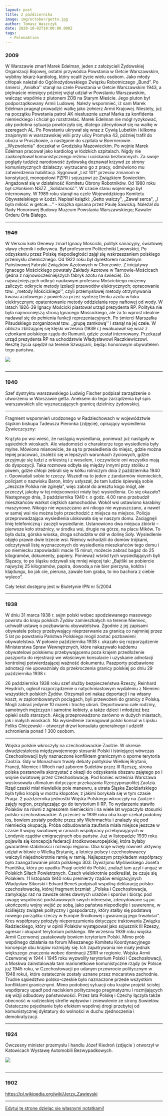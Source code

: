 ```yaml
---
layout: post
title: 2 października
image: img/october/getto.jpg
author: Tomasz Waszczyk
date: 2020-10-02T10:00:00.000Z
tags:
  - Polenaktion
---
```


### 2009

W Warszawie zmarł Marek Edelman, jeden z założycieli Żydowskiej Organizacji Bojowej, ostatni przywódca Powstania w Getcie Warszawskim, wybitny lekarz-kardiolog, który ocalił życie wielu osobom. Jako młody chłopak należał do Ogólnożydowskiego Związku Robotniczego „Bund”. Po śmierci ,,Aniołka'' stanął na czele Powstania w Getcie Warszawskim 1943, a piętnaście miesięcy później wziął udział w Powstaniu Warszawskim, walcząc wspólnie z plutonem ŻOB na Starym Mieście. Jego pluton był podporządkowany Armii Ludowej. Należy wspomnieć, iż sam Marek Edelman pragnął prowadzić walkę jako żołnierz Armii Krajowej. Niestety, już na początku Powstania patrol AK niesłusznie uznał Marka za konfidenta niemieckiego i chciał go rozstrzelać. Marek Edelman nie mógł ryzykować, aby podobna sytuacja powtórzyła się, dlatego zdecydował się na walkę w szeregach AL. Po Powstaniu ukrywał się wraz z Cywią Lubetkin i kilkoma znajomymi w warszawskiej wilii przy ulicy Promyka 43, później trafił do obozu w Pruszkowie, a następnie do szpitala w Boernerowie. ,,Wyzwolenia'' doczekał w Grodzisku Mazowieckim. Po wojnie Marek Edelman pracował jako kardiolog w łódzkich szpitalach. Nigdy nie zaakceptował komunistycznego reżimu i uciskania bezbronnych. Za swoje poglądy tudzież narodowość żydowską doznawał krzywd ze strony komunistycznych działaczy: wyrzucano go z pracy, odmówiono mu zatwierdzenia habilitacji. Sygnował „List 101” przeciw zmianom w konstytucji, monopolowi PZPR i sojuszowi ze Związkiem Sowieckim. Angażował się w działalność Komitetu Obrony Robotników. Od 1980 roku był członkiem NSZZ ,,Solidarność''. W czasie stanu wojennego był internowany. W 1989 roku stanął na czele Wojewódzkiego Komitetu Obywatelskiego w Łodzi. Napisał książki: „Getto walczy", „Zawał serca", „I była miłość w getcie...." - książka spisana przez Paulę Sawicką. Należał do Rady Honorowej Budowy Muzeum Powstania Warszawskiego; Kawaler Orderu Orła Białego.

---

### 1946

W Versoix koło Genewy zmarł Ignacy Mościcki, polityk sanacyjny, światowej sławy chemik i odkrywca. Był profesorem Politechniki Lwowskiej. Po odzyskaniu przez Polskę niepodległości zajął się wskrzeszaniem polskiego przemysłu chemicznego. Od 1922 roku był dyrektorem naczelnym Państwowej Fabryki Związków Azotowych w Chorzowie. Z inicjatywy Ignacego Mościckiego powstały Zakłady Azotowe w Tarnowie-Mościcach (jedna z najnowocześniejszych fabryk azotu na świecie). Do najważniejszych odkryć naukowym profesora Mościckiego możemy zaliczyć: odkrycie metody izolacji przewodów elektrycznych; opracowanie tzw. ,,metody Mościckiego'', czyli przemysłowej metody otrzymywania kwasu azotowego z powietrza przez syntezę tlenku azotu w łuku elektrycznym; opatentowanie metody oddzielania ropy naftowej od wody. W latach 1926-39 Ignacy Mościcki piastował urząd prezydenta RP. Polityka nie była najmocniejszą stroną Ignacego Mościckiego, ale za to wprost idealnie nadawał się do pełnienia funkcji reprezentacyjnych. Po śmierci Marszałka Piłsudskiego zorganizował tzw. ,,grupę zamkową'' i stanął na jej czele. W obliczu zbliżającej się klęski września (1939 r.) ewakuował się wraz z członkami polskiego rządu do Rumunii, gdzie został internowany. Przekazał urząd prezydenta RP na uchodźstwie Władysławowi Raczkiewiczowi. Resztę życia spędził na terenie Szwajcarii, będąc honorowym obywatelem tego państwa.

<img src="./img/october/moscicki.jpg"><br><br>

---

### 1940

Szef dystryktu warszawskiego Ludwig Fischer podpisał zarządzenie o utworzeniu w Warszawie getta. Aneksem do tego zarządzenia był spis warszawskich ulic wyznaczających granicę dzielnicy żydowskiej.

---

Fragment wspomnień urodzonego w Radziechowach w województwie śląskim biskupa Tadeusza Pieronka (zdjęcie), opisujący wysiedlenia Żywieczcyzny:

Krążyła po wsi wieść, że nastąpią wysiedlania, ponieważ już nastąpiły w sąsiednich wioskach. Ale wiadomości o charakterze tego wysiedlenia były mylne. Mówiono mianowicie, że są to przesiedlenia do miejsc, gdzie można lepiej pracować, znaleźć się w lepszych warunkach życiowych, gdzie przyjmuje się ludzi z orkiestrą i z weselem, i oczywiście oni wszystko mają do dyspozycji. Taka rozmowa odbyła się między innymi przy stoliku z piwem, gdzie chłopi zebrali się w kółku rolniczym dnia 2 października 1940 r. Opowiadali sobie te rzeczy. Wszedł na to jeden z żandarmów niemieckich, policjant o nazwisku Baron, który usłyszał, że tam ludzie śpiewają sobie „Jeszcze Polska nie zginęła”, więc zabrał do aresztu kogo mógł, ale przeczył, jakoby w tej miejscowości miały być wysiedlenia. Co się okazało? Następnego dnia, 3 października 1940 r. o godz. 4.00 rano przebudził mieszkańców warkot ciężkich samochodów. Wokół wsi ustawiono karabiny maszynowe. Nikogo nie wpuszczano ani nikogo nie wypuszczano, a nawet w samej wsi nie można było przechodzić z miejsca na miejsce. Policja przeprowadzająca wysiedlenia ulokowała się w naszym domu. Zaciągnęli linię telefoniczną i zaczęli wysiedlanie. Ustanowiono dwa miejsca zbiórki – pierwsze koło strażnicy, w środku wsi, drugie na górze, na placu Mików. To była duża, górska wioska, droga schodziła w dół w dolinę Soły. Wysiedlenie objęło prawie dwie trzecie wsi. Niemcy wchodzili do domów trójkami, odczytywali listę wyznaczonych do wysiedlenia mieszkańców tego domu i po niemiecku zapowiadali: macie 15 minut, możecie zabrać bagaż do 25 kilogramów, dokumenty, papiery. Ponieważ wśród tych wysiedlających byli Ślązacy, to po śląsku odzywali się mniej więcej tak: „Bajtliki se pobiercie najwyżej 25 kilogramów, papira, dowoda,a nie bier pierzyna, kołdra i klajdungu, bo jak cie, pieruna, zawale tom graba, to ino bachora z ciebie wyleco”.

Cały tekst dostępny jest w Biuletynie IPN nr 5/2004

---

### 1938

W dniu 31 marca 1938 r. sejm polski wobec spodziewanego masowego powrotu do kraju polskich Żydów zamieszkałych na terenie Niemiec, uchwalił ustawę o pozbawianiu obywatelstwa. Zgodnie z jej zapisami obywatele polscy przebywający nieprzerwanie za granicą co najmniej przez 5 lat po powstaniu Państwa Polskiego mogli zostać pozbawieni obywatelstwa. W połowie października 1938 r. ukazało się rozporządzenie Ministerstwa Spraw Wewnętrznych, które nakazywało każdemu obywatelowi polskiemu przebywającemu poza krajem przedłożenie paszportu do rejestracji we właściwym konsulacie i uzyskanie adnotacji kontrolnej potwierdzającej ważność dokumentu. Paszporty pozbawione adnotacji nie upoważniały do przekroczenia granicy polskiej po dniu 29 października 1938 r.

26 października 1938 roku szef służby bezpieczeństwa Rzeszy, Reinhard Heydrich, ogłosił rozporządzenie o natychmiastowym wydaleniu z Niemiec wszystkich polskich Żydów. Otrzymali oni nakaz deportacji i na własny koszt, w zaplombowanych pociągach, byli przewożeni do granicy z Polską. Mogli zabrać jedynie 10 marek i trochę ubrań. Deportowano całe rodziny, samotnych mężczyzn i samotne kobiety, a także dzieci i młodzież bez opieki osób starszych. Akcję przeprowadzono zarówno w dużych miastach, jak i małych wioskach. Na wysiedlenie zareagował polski konsul w Lipsku Feliks Chiczewski – otworzył drzwi konsulatu generalnego i udzielił schronienia ponad 1 300 osobom.

---

Wojska polskie wkroczyły na czechosłowackie Zaolzie.
W okresie dwudziestolecia międzywojennego stosunki Polski i istniejącej wówczas Czechosłowacji były naznaczone konfliktem granicznym o sporne terytoria Zaolzia. Gdy w Monachium trwały debaty polityków Wielkiej Brytanii, Francji, Niemiec i Włoch nad zaborem Sudetów przez III Rzeszę, strona polska postanowiła skorzystać z okazji do odzyskania obszaru zajętego po I wojnie światowej przez Czechosłowację.
Pod koniec września Warszawa wystosowała ultimatum dotyczące przekazania Rzeczypospolitej Zaolzia. Rząd czeski miał niewielkie pole manewru, a utrata Śląska Zaolziańskiego była tylko kroplą w morzu kłopotów, z jakimi borykała się w tym czasie Praga. 2 października jednostki Wojska Polskiego wkroczyły na Zaolzie i zajęły region, przyłączając go do terytorium II RP. To wydarzenie stawiło Polaków na równi z agresorem niemieckim i na wiele lat wypaczyło stosunki polsko-czechosłowackie. A przecież w 1939 roku oba kraje czekał podobny los, bowiem zostały podbite przez siły Wehrmachtu i znalazły się pod niemiecką okupacją.
Próba odbudowania zaufania miała miejsce jeszcze w czasie II wojny światowej w ramach współpracy przebywających w Londynie rządów emigracyjnych obu państw. Już w listopadzie 1939 roku pojawiła się koncepcja federacji środkowoeuropejskiej, która byłaby gwarantem stabilności i rozwoju regionu. Oba kraje wzięły również aktywny udział w bitwie o Wielką Brytanię, a lotnicy polscy i czechosłowaccy walczyli niejednokrotnie ramię w ramię. Najlepszym przykładem współpracy było zaangażowanie pilota polskiego 303. Dywizjonu Myśliwskiego Josefa Františka, który po upadku Pragi uciekł do Polski, znalazł tam azyl i angaż w Polskich Siłach Powietrznych. Czech wielokrotnie podkreślał, że czuje się Polakiem.
11 listopada 1940 roku premierzy rządów emigracyjnych Władysław Sikorski i Edvard Beneš podpisali wspólną deklarację polsko-czechosłowacką, której fragment brzmiał: ,,Polska i Czechosłowacja, zamykając raz na zawsze okres dawnych urazów i sporów i biorąc pod uwagę wspólność podstawowych swych interesów, zdecydowane są po ukończeniu wojny wejść ze sobą, jako państwa niepodległe i suwerenne, w ściślejszy związek polityczny i gospodarczy, który stałby się podstawą nowego porządku rzeczy w Europie Środkowej i gwarancją jego trwałości". Kres współpracy położyły nieporozumienia dotyczące traktowania Związku Radzieckiego, który w opinii Polaków występował jako sojusznik III Rzeszy, agresor i okupant terytorium polskiego. We wrześniu 1939 roku wojska Armii Czerwonej zaatakowały bowiem terytorium Polski. Mimo prób wspólnego działania na forum Mieszanego Komitetu Koordynacyjnego koncepcje obu krajów rozmijały się. Ich zapatrywania nie miały jednak większego znaczenia wobec dominacji ZSRR w regionie. Wojska Armii Czerwonej w 1944 i 1945 roku wyzwoliły terytorium Polski i Czechosłowacji, a Moskwa zainstalowała tam marionetkowe komunistyczne rządy (w Polsce już 1945 roku, w Czechosłowacji po udanym przewrocie politycznym w 1948 roku), które ostatecznie zostały uznane przez mocarstwa zachodnie.
Trudne sąsiedztwo polsko-czeskie było naznaczone przede wszystkim konfliktami granicznymi. Mimo podobnej sytuacji obu krajów projekt ścisłej współpracy upadł pod naciskiem politycznego pragmatyzmu i rozmijających się wizji odbudowy państwowości. Przez lata Polskę i Czechy łączyła także obecność w radzieckiej strefie wpływów i zniewolenie ze strony Sowietów. Ostateczne pojednanie było efektem wspólnej drogi przebytej od komunistycznej dyktatury do wolności w duchu zjednoczenia i demokratyzacji.

---

### 1924

Ówczesny minister przemysłu i handlu Józef Kiedroń (zdjęcie ) otworzył w Katowicach Wystawę Automobili Bezwypadkowych.

<img src="./img/october/kiedron.jpg"><br><br>

---

### 1902

https://pl.wikipedia.org/wiki/Jerzy_Zawieyski

---

<a href="https://github.com/TomaszWaszczyk/historia.waszczyk.com/edit/master/src/content/october-2.md" target="_blank">Edytuj tę stronę dzieląc się własnymi notatkami!</a>
